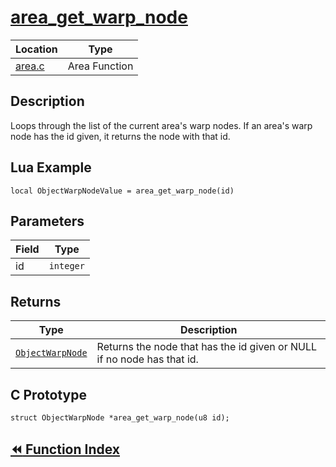 # [area_get_warp_node](#area_get_warp_node)

|Location|Type|
|-|-|
|[area.c](https://github.com/abnormalhare/sm64-docs/tree/og-repo/src/game/area.c)|Area Function|

## Description

Loops through the list of the current area's warp nodes. If an area's warp node has the id given, it returns the node with that id.

## Lua Example

`local ObjectWarpNodeValue = area_get_warp_node(id)`

## Parameters

| Field | Type |
| ----- | ---- |
| id | `integer` |

## Returns

|Type|Description|
|-|-|
|[`ObjectWarpNode`](structs.md#ObjectWarpNode)|Returns the node that has the id given or NULL if no node has that id.|

## C Prototype

`struct ObjectWarpNode *area_get_warp_node(u8 id);`

## [:rewind: Function Index](../functions.md#coop-functions)

